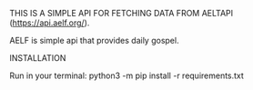 THIS IS A SIMPLE API FOR FETCHING DATA FROM AELTAPI (https://api.aelf.org/).

AELF is simple api that provides daily gospel.

INSTALLATION

Run in your terminal: python3 -m pip install -r requirements.txt
